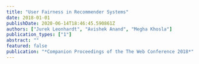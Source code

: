 ```yaml
---
title: "User Fairness in Recommender Systems"
date: 2018-01-01
publishDate: 2020-06-14T18:46:45.590861Z
authors: ["Jurek Leonhardt", "Avishek Anand", "Megha Khosla"]
publication_types: ["1"]
abstract: ""
featured: false
publication: "*Companion Proceedings of the The Web Conference 2018*"
---
```


